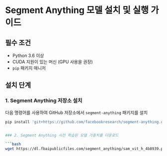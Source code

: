 # Segment Anything 모델 설치 및 실행 가이드



## 필수 조건

- Python 3.6 이상
- CUDA 지원이 있는 머신 (GPU 사용을 권장)
- `pip` 패키지 매니저

## 설치 단계

### 1. Segment Anything 저장소 설치

다음 명령어를 사용하여 GitHub 저장소에서 `segment-anything` 패키지를 설치

```bash
pip install 'git+https://github.com/facebookresearch/segment-anything.git'


### 2. Segment Anything 사전 학습된 모델 가중치를 다운로드

```bash
wget https://dl.fbaipublicfiles.com/segment_anything/sam_vit_h_4b8939.pth


